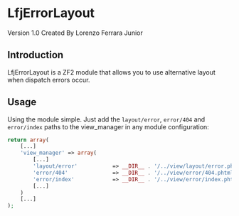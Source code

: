 LfjErrorLayout
==============

Version 1.0 Created By Lorenzo Ferrara Junior

Introduction
------------

LfjErrorLayout is a ZF2 module that allows you to use alternative layout when dispatch errors occur.

Usage
-----

Using the module simple. Just add the `layout/error`, `error/404` and `error/index` paths to the view_manager in any module configuration:

```php
return array(
    [...]
    'view_manager' => array(
        [...]
        'layout/error'           => __DIR__ . '/../view/layout/error.phtml',
        'error/404'              => __DIR__ . '/../view/error/404.phtml',
        'error/index'            => __DIR__ . '/../view/error/index.phtml',
        [...]
    )
    [...]
);
```
